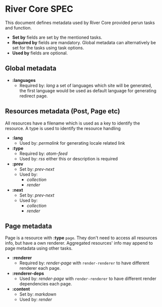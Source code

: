 # River Core SPEC

This document defines metadata used by River Core provided perun tasks and
 function.

- **Set by** fields are set by the mentioned tasks.
- **Required by** fields are mandatory. Global metadata can alternatively be
set for the tasks using task options.
- **Used by** fields are optional.

## Global metadata

- **:languages**
    - Required by: *lang* a set of languages which site will be generated, the first
    language would be used as default language for generating redirect page.

## Resources metadata (Post, Page etc)

All resources have a filename which is used as a key to identify the resource.
A type is used to identify the resource handling

- **:lang**
    - Used by: *permalink* for generating locale related link
- **:type**
    - Required by: *atom-feed*
    - Used by: *rss* either this or description is required
- **:prev**
    - Set by: *prev-next*
    - Used by:
        - *collection*
        - *render*
- **:next**
    - Set by: *prev-next*
    - Used by:
        - *collection*
        - *render*

## Page metadata

Page is a resource with **:type** `page`. They don't need to access all resources
info, but have a own renderer. Aggregated resources' info may append to
page metadata using other tasks.

- **:renderer**
    - Required by: *render-page* with `render-renderer` to have different renderer
    each page.
- **:renderer-deps**
    - Used by: *render-page* with `render-renderer` to have different render
    dependencies each page.
- **:content**
    - Set by: *markdown*
    - Used by: *render*
